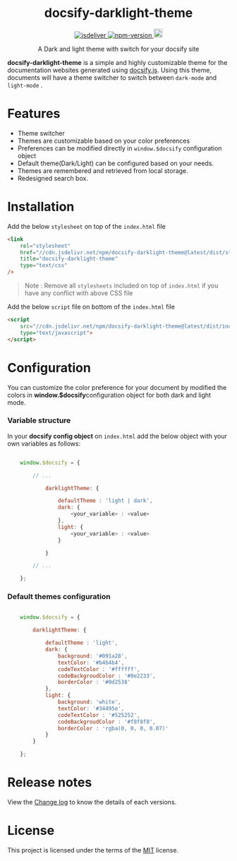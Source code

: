 
<h1 align="center"> docsify-darklight-theme </h1>

<p align="center">
    <a href="https://www.jsdelivr.com/package/npm/docsify-darklight-theme">
        <img src="https://data.jsdelivr.com/v1/package/npm/docsify-darklight-theme/badge?style=rounded" alt="jsdeliver">
    </a>
    <a href="https://badge.fury.io/js/docsify-darklight-theme">
        <img src="https://badge.fury.io/js/docsify-darklight-theme.svg" alt="npm-version">
    </a>
    <a href="https://badge.fury.io/gh/boopathikumar018%2Fdocsify-darklight-theme">
        <img src="https://badge.fury.io/gh/boopathikumar018%2Fdocsify-darklight-theme.svg" alt="GitHub version" height="20">
    </a>
</p>


<p align="center"> A Dark and light theme with switch for your docsify site</p>


**docsify-darklight-theme**  is a simple and highly customizable theme for the documentation websites generated using [docsify.js](https://docsify.js.org/). Using this theme, documents will have a theme switcher to switch between  `dark-mode` and `light-mode` .

# Features

- Theme switcher 
- Themes are customizable based on your color preferences
- Preferences can be modified directly in `window.$docsify` configuration object
- Default theme(Dark/Light) can be configured based on your needs.
- Themes are remembered and     retrieved from local storage.
- Redesigned search box.

# Installation

Add the below `stylesheet` on top of the `index.html` file 

```html
<link 
    rel="stylesheet"
    href="//cdn.jsdelivr.net/npm/docsify-darklight-theme@latest/dist/style.min.css"
    title="docsify-darklight-theme"
    type="text/css"
/>
```
> Note : Remove all `stylesheets` included on top of `index.html` if you have any conflict with above CSS file

Add the below `script` file on bottom of the `index.html` file 

```html
<script 
    src="//cdn.jsdelivr.net/npm/docsify-darklight-theme@latest/dist/index.min.js"
    type="text/javascript">
</script>
```


# Configuration

You can customize the color preference for your document by modified the colors in **window.$docsify**configuration object for both dark and light mode. 

### Variable structure

In your **docsify config object** on `index.html` add the below object with your own variables as follows:

```js

    window.$docsify = {

        // ...

            darklightTheme: {

                defaultTheme : 'light | dark',
                dark: {
                    <your_variable> : <value>
                },
                light: {
                    <your_variable> : <value>
                }

            }

        // ...

    };

```

### Default themes configuration

```js

    window.$docsify = {

        darklightTheme: {

            defaultTheme : 'light',
            dark: {
                background: '#091a28',
                textColor: '#b4b4b4',
                codeTextColor : '#ffffff',
                codeBackgroudColor : '#0e2233',
                borderColor : '#0d2538'
            },
            light: {
                background: 'white',
                textColor: '#34495e',
                codeTextColor : '#525252',
                codeBackgroudColor : '#f8f8f8',
                borderColor : 'rgba(0, 0, 0, 0.07)'
            }
        }

    };

```
# Release notes

View the [Change log](https://boopathikumar018.github.io/docsify-darklight-theme/#/changelog) to know the details of each versions.

# License

This project is licensed under the terms of the [MIT](https://github.com/boopathikumar018/docsify-darklight-theme/blob/master/LICENSE) license.


